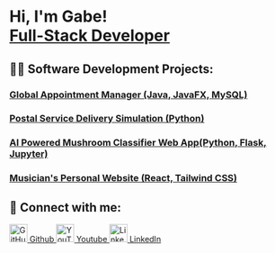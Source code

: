 <h1>Hi, I'm Gabe! <br/><a href="https://github.com/gabesabella">Full-Stack Developer</a>
<h2>👨‍💻 Software Development Projects:</h2>

 <h3> <a href="https://github.com/gabesabella/Scheduling_Solutions">Global Appointment Manager (Java, JavaFX, MySQL)</a></h3>
 <h3> <a href="https://github.com/gabesabella/C950">Postal Service Delivery Simulation (Python)</a></h3>
 <h3> <a href="https://github.com/gabesabella/Comp_Sci_Capstone">AI Powered Mushroom Classifier Web App(Python, Flask, Jupyter)</a></h3>
 <h3> <a href="https://hayleysabella.live/">Musician's Personal Website (React, Tailwind CSS)</a></h3>

<h2>🤳 Connect with me:</h2>
<a href="https://github.com/gabesabella">
  <img src="https://cdn.jsdelivr.net/npm/simple-icons@v3/icons/github.svg" alt="GitHub" width="32px">
  Github
</a>
<a href="https://www.youtube.com/channel/UCQjK7jbv5hUfJ6UJx6W0xGg">
  <img src="https://cdn.jsdelivr.net/npm/simple-icons@v3/icons/youtube.svg" alt="YouTube" width="32px">
  Youtube
</a>
<a href="https://linkedin.com/in/gabesabella">
  <img src="https://cdn.jsdelivr.net/npm/simple-icons@v3/icons/linkedin.svg" alt="LinkedIn" width="32px">
  LinkedIn
</a>
